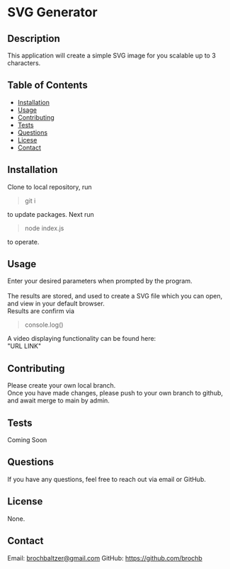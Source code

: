 
  # SVG Generator

  ## Description
  This application will create a simple SVG image for you scalable up to 3 characters.

  ## Table of Contents
  - [Installation](#installation)
  - [Usage](#usage)
  - [Contributing](#contributing)
  - [Tests](#tests)
  - [Questions](#questions)
  - [Licese](#license)
  - [Contact](#contact)

  ## Installation
  Clone to local repository, run 
  >git i
  >
  to update packages. Next run 
  >node index.js
  >
  to operate.

  ## Usage
  Enter your desired parameters when prompted by the program.<br><br>
  The results are stored, and used to create a SVG file which you can open, and view in your default browser.<br>
  Results are confirm via 
  >console.log()
  >
  A video displaying functionality can be found here:<br>
  "URL LINK"

  ## Contributing
  Please create your own local branch.<br>
  Once you have made changes, please push to your own branch to github, and await merge to main by admin.

  ## Tests
  Coming Soon

  ## Questions
  If you have any questions, feel free to reach out via email or GitHub.

  ## License
 None.

  ## Contact
  Email: brochbaltzer@gmail.com
  GitHub: https://github.com/brochb